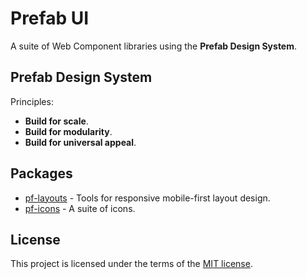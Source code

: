 # Prefab UI

A suite of Web Component libraries using the **Prefab Design System**.

## Prefab Design System

Principles:

- **Build for scale**.
- **Build for modularity**.
- **Build for universal appeal**.

## Packages

- [pf-layouts](/packages/pf-layouts/README.md) - Tools for responsive mobile-first layout design.
- [pf-icons](/packages/pf-icons/README.md) - A suite of icons.

## License

This project is licensed under the terms of the [MIT license](/LICENSE).
